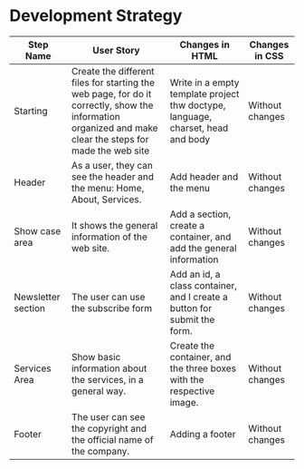 # Development Strategy


| Step Name | User Story | Changes in HTML | Changes in CSS |
| --- | --- | --- | --- |
| Starting | Create the different files for starting the web page, for do it correctly, show the information organized and make clear the steps for made the web site | Write in a empty template project thw doctype, language, charset, head and body | Without changes |
| Header | As a user, they can see the header and the menu: Home, About, Services.| Add header and the menu | Without changes   |
| Show case area | It shows the general information of the web site. | Add a section, create a container, and add the general information | Without changes   |
| Newsletter section | The user can use the subscribe form | Add an id, a class container, and I create a button for submit the form. | Without changes |
| Services Area | Show basic information about the services, in a general way. | Create the container, and the three boxes with the respective image. | Without changes |
| Footer | The user can see the copyright and the official name of the company. | Adding a footer  | Without changes  |

